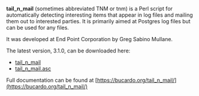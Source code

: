 
**tail_n_mail** (sometimes abbreviated TNM or tnm) is a Perl script for automatically detecting 
interesting items that appear in log files and mailing them out to interested parties. It is 
primarily aimed at Postgres log files but can be used for any files.

It was developed at End Point Corporation by Greg Sabino Mullane.

The latest version, 3.1.0, can be downloaded here:

-   [tail_n_mail](https://bucardo.org/downloads/tail_n_mail)
-   [tail_n_mail.asc](https://bucardo.org/downloads/tail_n_mail.asc)

Full documentation can be found at [https://bucardo.org/tail_n_mail/](https://bucardo.org/tail_n_mail/)

